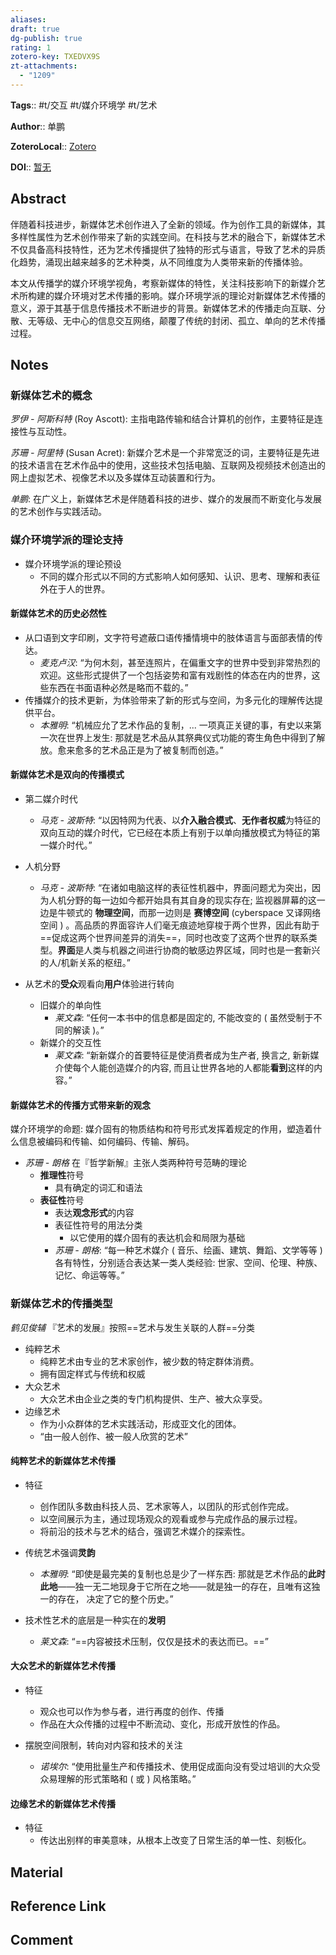 ```yaml
---
aliases: 
draft: true
dg-publish: true
rating: 1
zotero-key: TXEDVX9S
zt-attachments:
  - "1209"
---
```


**Tags**:: #t/交互 #t/媒介环境学 #t/艺术 

**Author**:: 单鹏

**ZoteroLocal**:: [Zotero](zotero://select/library/items/TXEDVX9S)

**DOI**:: [暂无](https://kns.cnki.net/kcms2/article/abstract?v=62vjN2oCPVbl9lqVy0p5AUiBvWpDXnzXwyRLnAHPgXs9KCE2atklDPNIaBmF3szwAvkPhdg3GdMxodsOVabBmYmjIkbj1gjhNsAZxApmFm1BT5bKtG1jnlwFYkO6A1JBeI7JkkkPhDWNsKDwPCWdtEy77CAsdSIWYi7zQgv8XyvVTg1rW2BXOv8EZNULwZVJPdLOuxN-AbMi53vza17cJAwi8NqaksgKHZzwymnkatI=&uniplatform=NZKPT&language=CHS)

## Abstract

伴随着科技进步，新媒体艺术创作进入了全新的领域。作为创作工具的新媒体，其多样性属性为艺术创作带来了新的实践空间。在科技与艺术的融合下，新媒体艺术不仅具备高科技特性，还为艺术传播提供了独特的形式与语言，导致了艺术的异质化趋势，涌现出越来越多的艺术种类，从不同维度为人类带来新的传播体验。

本文从传播学的媒介环境学视角，考察新媒体的特性，关注科技影响下的新媒介艺术所构建的媒介环境对艺术传播的影响。媒介环境学派的理论对新媒体艺术传播的意义，源于其基于信息传播技术不断进步的背景。新媒体艺术的传播走向互联、分散、无等级、无中心的信息交互网络，颠覆了传统的封闭、孤立、单向的艺术传播过程。

## Notes

### 新媒体艺术的概念

*罗伊 - 阿斯科特* (Roy Ascott): 主指电路传输和结合计算机的创作，主要特征是连接性与互动性。

*苏珊 - 阿里特* (Susan Acret): 新媒介艺术是一个非常宽泛的词，主要特征是先进的技术语言在艺术作品中的使用，这些技术包括电脑、互联网及视频技术创造出的网上虚拟艺术、视像艺术以及多媒体互动装置和行为。

*单鹏*: 在广义上，新媒体艺术是伴随着科技的进步、媒介的发展而不断变化与发展的艺术创作与实践活动。

### 媒介环境学派的理论支持

- 媒介环境学派的理论预设
	- 不同的媒介形式以不同的方式影响人如何感知、认识、思考、理解和表征外在于人的世界。

#### 新媒体艺术的历史必然性

- 从口语到文字印刷，文字符号遮蔽口语传播情境中的肢体语言与面部表情的传达。
	- *麦克卢汉*: “为何木刻，甚至连照片，在偏重文字的世界中受到非常热烈的欢迎。这些形式提供了一个包括姿势和富有戏剧性的体态在内的世界，这些东西在书面语种必然是略而不载的。” 
- 传播媒介的技术更新，为体验带来了新的形式与空间，为多元化的理解传达提供平台。
	- *本雅明*: “机械应允了艺术作品的复制，... 一项真正关键的事，有史以来第一次在世界上发生: 那就是艺术品从其祭典仪式功能的寄生角色中得到了解放。愈来愈多的艺术品正是为了被复制而创造。” 

#### 新媒体艺术是双向的传播模式

- 第二媒介时代
	- *马克 - 波斯特*: “以因特网为代表、以**介入融合模式**、**无作者权威**为特征的双向互动的媒介时代，它已经在本质上有别于以单向播放模式为特征的第一媒介时代。” 
- 人机分野
	- *马克 - 波斯特*: “在诸如电脑这样的表征性机器中，界面问题尤为突出，因为人机分野的每一边如今都开始具有其自身的现实存在; 监视器屏幕的这一边是牛顿式的 **物理空间**，而那一边则是 **赛博空间** (cyberspace 又译网络空间 ) 。高品质的界面容许人们毫无痕迹地穿梭于两个世界，因此有助于==促成这两个世界间差异的消失==，同时也改变了这两个世界的联系类型。**界面**是人类与机器之间进行协商的敏感边界区域，同时也是一套新兴的人/机新关系的枢纽。” 

- 从艺术的**受众**观看向**用户**体验进行转向
	- 旧媒介的单向性
		- *莱文森*: “任何一本书中的信息都是固定的, 不能改变的 ( 虽然受制于不同的解读 )。”
	- 新媒介的交互性
		- *莱文森*: “新新媒介的首要特征是使消费者成为生产者, 换言之, 新新媒介使每个人能创造媒介的内容, 而且让世界各地的人都能**看到**这样的内容。”

#### 新媒体艺术的传播方式带来新的观念

媒介环境学的命题: 媒介固有的物质结构和符号形式发挥着规定的作用，塑造着什么信息被编码和传输、如何编码、传输、解码。

- *苏珊 - 朗格* 在『哲学新解』主张人类两种符号范畴的理论
	- **推理性**符号
		- 具有确定的词汇和语法
	- **表征性**符号
		- 表达**观念形式**的内容
		- 表征性符号的用法分类
			- 以它使用的媒介固有的表达机会和局限为基础
		- *苏珊 - 朗格*: “每一种艺术媒介 ( 音乐、绘画、建筑、舞蹈、文学等等 ) 各有特性，分别适合表达某一类人类经验: 世家、空间、伦理、种族、记忆、命运等等。”

### 新媒体艺术的传播类型

*鹤见俊辅* 『艺术的发展』按照==艺术与发生关联的人群==分类

- 纯粹艺术
	- 纯粹艺术由专业的艺术家创作，被少数的特定群体消费。
	- 拥有固定样式与传统和权威
- 大众艺术
	- 大众艺术由企业之类的专门机构提供、生产、被大众享受。
- 边缘艺术
	- 作为小众群体的艺术实践活动，形成亚文化的团体。
	- “由一般人创作、被一般人欣赏的艺术”

#### 纯粹艺术的新媒体艺术传播

- 特征
	- 创作团队多数由科技人员、艺术家等人，以团队的形式创作完成。
	- 以空间展示为主，通过现场观众的观看或参与完成作品的展示过程。
	- 将前沿的技术与艺术的结合，强调艺术媒介的探索性。

- 传统艺术强调**灵韵**
	- *本雅明*: “即使是最完美的复制也总是少了一样东西: 那就是艺术作品的**此时此地**——独一无二地现身于它所在之地——就是独一的存在，且唯有这独一的存在， 决定了它的整个历史。” 
- 技术性艺术的底层是一种实在的**发明**
	- *莱文森*: “==内容被技术压制，仅仅是技术的表达而已。==” 

#### 大众艺术的新媒体艺术传播

- 特征
	- 观众也可以作为参与者，进行再度的创作、传播
	- 作品在大众传播的过程中不断流动、变化，形成开放性的作品。

- 摆脱空间限制，转向对内容和技术的关注
	- *诺埃尔*: “使用批量生产和传播技术、使用促成面向没有受过培训的大众受众易理解的形式策略和 ( 或 ) 风格策略。”

#### 边缘艺术的新媒体艺术传播

- 特征
	- 传达出别样的审美意味，从根本上改变了日常生活的单一性、刻板化。

## Material

## Reference Link

## Comment
